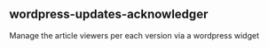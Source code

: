 ## wordpress-updates-acknowledger

Manage the article viewers per each version via a wordpress widget